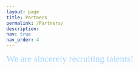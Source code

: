 ```yaml
---
layout: page
title: Partners
permalink: /Partners/
description: 
nav: true
nav_order: 4
---
```


<font face="Roman" color="#A4D4FE" size=5>We are sincerely recruiting talents!</font>
